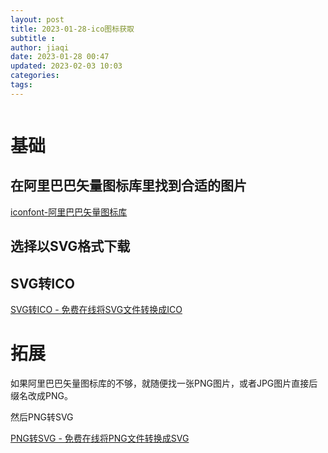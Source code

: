 ```yaml
---
layout: post
title: 2023-01-28-ico图标获取
subtitle :
author: jiaqi
date: 2023-01-28 00:47
updated: 2023-02-03 10:03
categories: 
tags:
---
```

```toc
```


# 基础

## 在阿里巴巴矢量图标库里找到合适的图片

[iconfont-阿里巴巴矢量图标库](https://www.iconfont.cn/home/index?spm=a313x.7781069.1998910419.2)

## 选择以SVG格式下载

## SVG转ICO
[SVG转ICO - 免费在线将SVG文件转换成ICO](https://cdkm.com/cn/svg-to-ico#:~:text=%E5%85%8D%E8%B4%B9%E5%9C%A8%E7%BA%BF%E5%B0%86SVG%E6%96%87%E4%BB%B6%E8%BD%AC%E6%8D%A2%E6%88%90ICO%201%EF%BC%9A%E9%80%89%E6%8B%A9%E5%A4%9A%E4%B8%AA%E6%9C%AC%E5%9C%B0SVG%E6%96%87%E4%BB%B6%E6%88%96%E8%BE%93%E5%85%A5%E5%9C%A8%E7%BA%BFSVG%E6%96%87%E4%BB%B6%E7%9A%84URL%E3%80%82,2%EF%BC%9A%E9%80%89%E6%8B%A9ICO%E4%BD%9C%E4%B8%BA%E7%9B%AE%E6%A0%87%E6%A0%BC%E5%BC%8F%E5%B9%B6%E8%AE%BE%E7%BD%AE%E8%BD%AC%E6%8D%A2%E9%80%89%E9%A1%B9%EF%BC%88%E5%8F%AF%E9%80%89%EF%BC%89%E3%80%82%203%EF%BC%9A%E7%82%B9%E5%87%BB%E2%80%9C%E5%BC%80%E5%A7%8B%E8%BD%AC%E6%8D%A2%E2%80%9D%E6%8C%89%E9%92%AE%E5%B0%86SVG%E6%96%87%E4%BB%B6%E6%89%B9%E9%87%8F%E5%9C%A8%E7%BA%BF%E8%BD%AC%E6%8D%A2%E4%B8%BAICO%E6%96%87%E4%BB%B6%E3%80%82)

# 拓展
如果阿里巴巴矢量图标库的不够，就随便找一张PNG图片，或者JPG图片直接后缀名改成PNG。

然后PNG转SVG

[PNG转SVG - 免费在线将PNG文件转换成SVG](https://cdkm.com/cn/png-to-svg)
